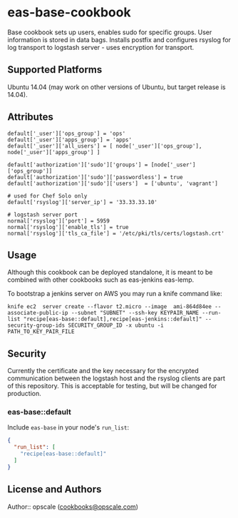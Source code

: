 # eas-base-cookbook

Base cookbook sets up users, enables sudo for specific groups. User information is stored in data bags. Installs postfix and configures rsyslog for log transport to logstash server - uses encryption for transport.

## Supported Platforms

Ubuntu 14.04 (may work on other versions of Ubuntu, but target release is 14.04).

## Attributes
```
default['_user']['ops_group'] = 'ops'
default['_user']['apps_group'] = 'apps'
default['_user']['all_users'] = [ node['_user']['ops_group'], node['_user']['apps_group'] ]

default['authorization']['sudo']['groups'] = [node['_user']['ops_group']]
default['authorization']['sudo']['passwordless'] = true
default['authorization']['sudo']['users']  = ['ubuntu', 'vagrant']

# used for Chef Solo only
default['rsyslog']['server_ip'] = '33.33.33.10'

# logstash server port
normal['rsyslog']['port'] = 5959
normal['rsyslog']['enable_tls'] = true
normal['rsyslog']['tls_ca_file'] = '/etc/pki/tls/certs/logstash.crt'
```

## Usage
Although this cookbook can be deployed standalone, it is meant to be combined with other cookbooks such as eas-jenkins eas-lemp.

To bootstrap a jenkins server on AWS you may run a knife command like:

```
knife ec2  server create --flavor t2.micro --image  ami-864d84ee --associate-public-ip --subnet "SUBNET" --ssh-key KEYPAIR_NAME --run-list "recipe[eas-base::default],recipe[eas-jenkins::default]" --security-group-ids SECURITY_GROUP_ID -x ubuntu -i PATH_TO_KEY_PAIR_FILE
```

## Security

Currently the certificate and the key necessary for the encrypted communication between the logstash host and the rsyslog clients are part of this repository. This is acceptable for testing, but will be changed for production. 
### eas-base::default

Include `eas-base` in your node's `run_list`:

```json
{
  "run_list": [
    "recipe[eas-base::default]"
  ]
}
```

## License and Authors

Author:: opscale (<cookbooks@opscale.com>)
